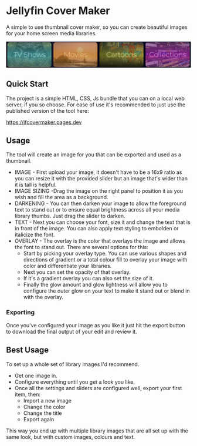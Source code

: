# Jellyfin Cover Maker
A simple to use thumbnail cover maker, so you can create beautiful images for your home screen media libraries.

![screenshot](example.jpg)

## Quick Start
The project is a simple HTML, CSS, Js bundle that you can on a local web server, if you so choose. For ease of use it's recommended to just use the published version of the tool here:

https://jfcovermaker.pages.dev

## Usage
The tool will create an image for you that can be exported and used as a thumbnail.

* IMAGE - First upload your image, it doesn't have to be a 16x9 ratio as you can resize it with the provided slider but an image that's wider than it is tall is helpful.
* IMAGE SIZING -Drag the image on the right panel to position it as you wish and fill the area as a background.
* DARKENING - You can then darken your image to allow the foreground text to stand out or to ensure equal brightness across all your media library thumbs. Just drag the slider to darken.
* TEXT - Next you can choose your font, size it and change the text that is in front of the image. You can also apply text styling to embolden or italicize the font.
* OVERLAY - The overlay is the color that overlays the image and allows the font to stand out. There are several options for this:
    * Start by picking your overlay type. You can use various shapes and directions of gradient or a total colour fill to overlay your image with color and differentiate your libraries.
    * Next you can set the opacity of that overlay.
    * If it's a gradient overlay you can also set the size of it.
    * Finally the glow amount and glow lightness will allow you to configure the outer glow on your text to make it stand out or blend in with the overlay.

### Exporting
Once you've configured your image as you like it just hit the export button to download the final output of your edit and review it.

## Best Usage
To set up a whole set of library images I'd recommend.
* Get one image in.
* Configure everything until you get a look you like.
* Once all the settings and sliders are configured well, export your first item, then:
    * Import a new image
    * Change the color
    * Change the title
    * Export again

This way you end up with multiple library images that are all set up with the same look, but with custom images, colours and text.
